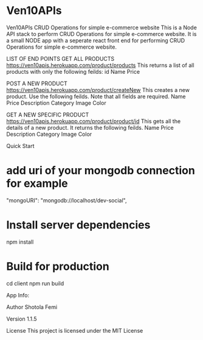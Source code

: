 # Ven10APIs


Ven10APIs
CRUD Operations for simple e-commerce website
This is a Node API stack to perform CRUD Operations for simple e-commerce website. It is a small NODE app with a seperate react front end for performing CRUD Operations for simple e-commerce website.

LIST OF END POINTS
GET ALL PRODUCTS
https://ven10apis.herokuapp.com/product/products
This returns a list of all products with only the following feilds:
id
Name
Price

POST A NEW PRODUCT
https://ven10apis.herokuapp.com/product/createNew
This creates a new product. Use the following feilds. Note that all fields are required.
     Name
     Price
     Description
     Category
     Image
     Color
     
GET A NEW SPECIFIC PRODUCT
https://ven10apis.herokuapp.com/product/product/id
This gets all the details of a new product. It returns the following feilds.
     Name
     Price
     Description
     Category
     Image
     Color

Quick Start
# add uri of your mongodb connection for example

 "mongoURI": "mongodb://localhost/dev-social",
 
# Install server dependencies
npm install

# Build for production
cd client
npm run build

App Info:

Author
Shotola Femi

Version
1.1.5

License
This project is licensed under the MIT License
